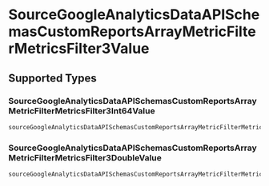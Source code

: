# SourceGoogleAnalyticsDataAPISchemasCustomReportsArrayMetricFilterMetricsFilter3Value


## Supported Types

### SourceGoogleAnalyticsDataAPISchemasCustomReportsArrayMetricFilterMetricsFilter3Int64Value

```python
sourceGoogleAnalyticsDataAPISchemasCustomReportsArrayMetricFilterMetricsFilter3Value: shared.SourceGoogleAnalyticsDataAPISchemasCustomReportsArrayMetricFilterMetricsFilter3Int64Value = /* values here */
```

### SourceGoogleAnalyticsDataAPISchemasCustomReportsArrayMetricFilterMetricsFilter3DoubleValue

```python
sourceGoogleAnalyticsDataAPISchemasCustomReportsArrayMetricFilterMetricsFilter3Value: shared.SourceGoogleAnalyticsDataAPISchemasCustomReportsArrayMetricFilterMetricsFilter3DoubleValue = /* values here */
```

